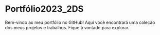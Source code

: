 # Portfólio2023_2DS

Bem-vindo ao meu portfólio no GitHub! Aqui você encontrará uma coleção dos meus projetos e trabalhos. Fique à vontade para explorar.

